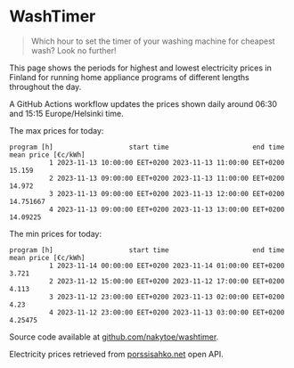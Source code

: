 
# WashTimer

> Which hour to set the timer of your washing machine for cheapest wash? Look no further!

This page shows the periods for highest and lowest electricity prices in Finland 
for running home appliance programs of different lengths throughout the day. 

A GitHub Actions workflow updates the prices shown daily around 06:30 and 15:15 Europe/Helsinki time.

The max prices for today:

	program [h]                   start time                     end time mean price [€c/kWh]
	          1 2023-11-13 10:00:00 EET+0200 2023-11-13 11:00:00 EET+0200              15.159
	          2 2023-11-13 09:00:00 EET+0200 2023-11-13 11:00:00 EET+0200              14.972
	          3 2023-11-13 09:00:00 EET+0200 2023-11-13 12:00:00 EET+0200           14.751667
	          4 2023-11-13 09:00:00 EET+0200 2023-11-13 13:00:00 EET+0200            14.09225

The min prices for today:

	program [h]                   start time                     end time mean price [€c/kWh]
	          1 2023-11-14 00:00:00 EET+0200 2023-11-14 01:00:00 EET+0200               3.721
	          2 2023-11-12 15:00:00 EET+0200 2023-11-12 17:00:00 EET+0200               4.113
	          3 2023-11-12 23:00:00 EET+0200 2023-11-13 02:00:00 EET+0200                4.23
	          4 2023-11-12 23:00:00 EET+0200 2023-11-13 03:00:00 EET+0200             4.25475


Source code available at [github.com/nakytoe/washtimer](https://github.com/nakytoe/washtimer).

Electricity prices retrieved from [porssisahko.net](https://porssisahko.net/api) open API.
